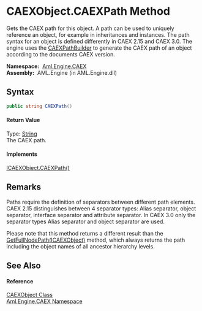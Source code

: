 CAEXObject.CAEXPath Method
==========================
Gets the CAEX path for this object. A path can be used to uniquely reference an object, for example in inheritances and instances. The path syntax for an object is defined differently in CAEX 2.15 and CAEX 3.0. The engine uses the [CAEXPathBuilder][1] to generate the CAEX path of an object according to the documents CAEX version.

  **Namespace:**  [Aml.Engine.CAEX][2]  
  **Assembly:**  AML.Engine (in AML.Engine.dll)

Syntax
------

```csharp
public string CAEXPath()
```

#### Return Value
Type: [String][3]  
 The CAEX path. 
#### Implements
[ICAEXObject.CAEXPath()][4]  


Remarks
-------
 Paths require the definition of separators between different path elements. CAEX 2.15 distinguishes between 4 separator types: Alias separator, object separator, interface separator and attribute separator. In CAEX 3.0 only the separator types Alias separator and object separator are used. 

Please note that this method returns a different result than the [GetFullNodePath(ICAEXObject)][5] method, which always returns the path including the object names of all ancestor hierarchy levels.


See Also
--------

#### Reference
[CAEXObject Class][6]  
[Aml.Engine.CAEX Namespace][2]  

[1]: ../../Aml.Engine.CAEX.Extensions/CAEXPathBuilder/README.md
[2]: ../README.md
[3]: https://docs.microsoft.com/dotnet/api/system.string
[4]: ../ICAEXObject/CAEXPath.md
[5]: ../../Aml.Engine.CAEX.Extensions/CAEXObjectExtensions/GetFullNodePath.md
[6]: README.md
[7]: https://www.automationml.org
[8]: ../../icons/logoShade.png